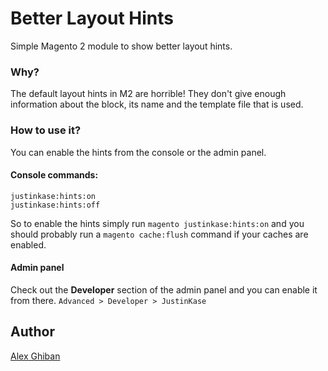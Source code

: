 # Better Layout Hints
Simple Magento 2 module to show better layout hints.

### Why?
The default layout hints in M2 are horrible! They don't give enough information
about the block, its name and the template file that is used.

### How to use it?
You can enable the hints from the console or the admin panel.

#### Console commands:
```
justinkase:hints:on
justinkase:hints:off
```
So to enable the hints simply run `magento justinkase:hints:on` and you
should probably run a `magento cache:flush` command if your caches are enabled.

#### Admin panel
Check out the **Developer** section of the admin panel and you can enable it from
there. `Advanced > Developer > JustinKase`

## Author
[Alex Ghiban](mailto:drew7721@gmail.com)
